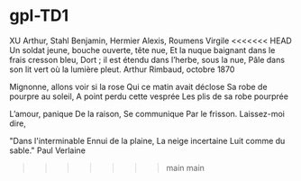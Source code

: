 # gpl-TD1
XU Arthur, Stahl Benjamin, Hermier Alexis, Roumens Virgile
<<<<<<< HEAD
Un soldat jeune, bouche ouverte, tête nue,
Et la nuque baignant dans le frais cresson bleu,
Dort ; il est étendu dans l’herbe, sous la nue,
Pâle dans son lit vert où la lumière pleut.
Arthur Rimbaud, octobre 1870

Mignonne, allons voir si la rose
Qui ce matin avait déclose
Sa robe de pourpre au soleil,
A point perdu cette vesprée
Les plis de sa robe pourprée
 
L’amour, panique
De la raison,
Se communique
Par le frisson.
Laissez-moi dire,

"Dans l'interminable
Ennui de la plaine,
La neige incertaine
Luit comme du sable."
Paul Verlaine
>>>>>>> 
>>>>>>> main
>>>>>>> main
